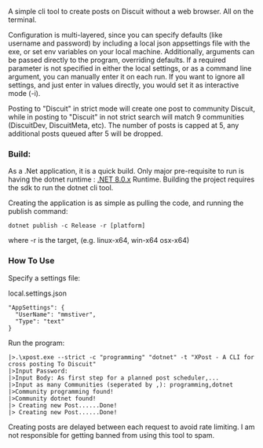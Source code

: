 A simple cli tool to create posts on Discuit without a web browser. All on the terminal. 

Configuration is multi-layered, since you can specify defaults (like username and password) by including a local json appsettings file with the exe, or set env variables on your local machine. Additionally, arguments can be passed directly to the program, overriding defaults. If a required parameter is not specified in either the local settings, or as a command line argument, you can manually enter it on each run. If you want to ignore all settings, and just enter in values directly, you would set it as interactive mode (-i).

Posting to "Discuit" in strict mode will create one post to community Discuit, while in posting to "Discuit" in not strict search will match 9 communities (DiscuitDev, DiscuitMeta, etc). The number of posts is capped at 5, any additional posts queued after 5 will be dropped.

### Build:

As a .Net application, it is a quick build. Only major pre-requisite to run is having the dotnet runtime : [.NET 8.0.x](https://dotnet.microsoft.com/en-us/download/dotnet/8.0) Runtime. Building the project requires the sdk to run the dotnet cli tool.

Creating the application is as simple as pulling the code, and running the publish command:

`dotnet publish -c Release -r [platform]`

where -r is the target, (e.g. linux-x64, win-x64  osx-x64)

### How To Use
Specify a settings file:

 local.settings.json
```
"AppSettings": {
  "UserName": "mmstiver",
  "Type": "text"
}
```
Run the program:
```
|>.\xpost.exe --strict -c "programming" "dotnet" -t "XPost - A CLI for cross posting To Discuit"
|>Input Password: 
|>Input Body: As first step for a planned post scheduler,...
|>Input as many Communities (seperated by ,): programming,dotnet
|>Community programming found!
|>Community dotnet found!
|> Creating new Post......Done!
|> Creating new Post......Done!
```


Creating posts are delayed between each request to avoid rate limiting. I am not responsible for getting banned from using this tool to spam.

